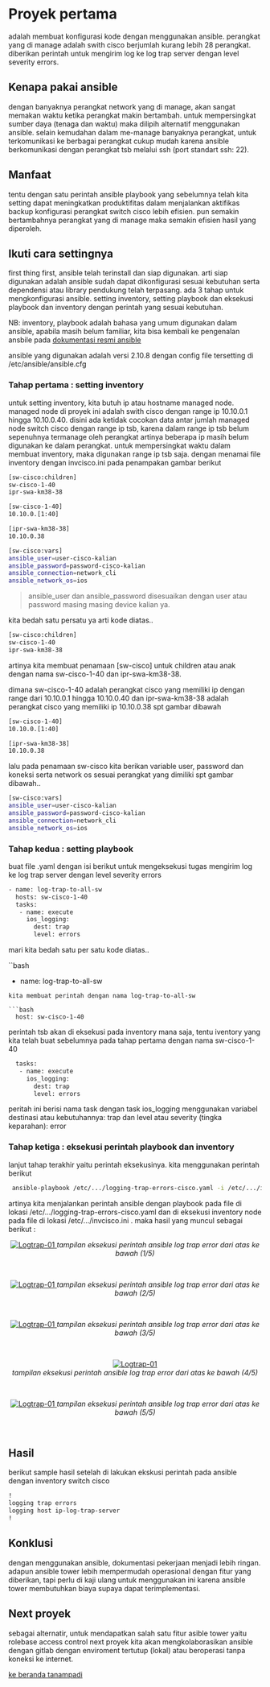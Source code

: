 # Proyek pertama 
adalah membuat konfigurasi kode dengan menggunakan ansible. perangkat yang di manage adalah swith cisco berjumlah kurang lebih 28 perangkat. diberikan perintah untuk mengirim log ke log trap server dengan level severity errors.<br>

## Kenapa pakai ansible
dengan banyaknya perangkat network yang di manage, akan sangat memakan waktu ketika perangkat makin bertambah. untuk mempersingkat sumber daya (tenaga dan waktu) maka dilipih alternatif menggunakan ansible. 
selain kemudahan dalam me-manage banyaknya perangkat, untuk terkomunikasi ke berbagai perangkat cukup mudah karena ansible berkomunikasi dengan perangkat tsb melalui ssh (port standart ssh: 22).

## Manfaat
tentu dengan satu perintah ansible playbook yang sebelumnya telah kita setting dapat meningkatkan produktifitas dalam menjalankan aktifikas backup konfigurasi perangkat switch cisco lebih efisien. pun semakin bertambahnya perangkat yang di manage maka semakin efisien hasil yang diperoleh.

## Ikuti cara settingnya
first thing first, ansible telah terinstall dan siap digunakan. arti siap digunakan adalah ansible sudah dapat dikonfigurasi sesuai kebutuhan serta dependensi atau library pendukung telah terpasang. 
ada 3 tahap untuk mengkonfigurasi ansible. setting inventory, setting playbook dan eksekusi playbook dan inventory dengan perintah yang sesuai kebutuhan. 

NB: inventory, playbook adalah bahasa yang umum digunakan dalam ansible, apabila masih belum familiar, kita bisa kembali ke pengenalan ansbile pada <a href="https://docs.ansible.com/"> dokumentasi resmi ansible</a>

ansible yang digunakan adalah versi 2.10.8 dengan config file tersetting di /etc/ansible/ansible.cfg

### Tahap pertama : setting inventory
untuk setting inventory, kita butuh ip atau hostname managed node. managed node di proyek ini adalah swith cisco dengan range ip 10.10.0.1 hingga 10.10.0.40. disini ada ketidak cocokan data antar jumlah managed node switch cisco dengan range ip tsb, karena dalam range ip tsb belum sepenuhnya termanage oleh perangkat artinya beberapa ip masih belum digunakan ke dalam perangkat. untuk mempersingkat waktu dalam membuat inventory, maka digunakan range ip tsb saja. 
dengan menamai file inventory dengan invcisco.ini pada penampakan gambar berikut

```bash
[sw-cisco:children]
sw-cisco-1-40
ipr-swa-km38-38

[sw-cisco-1-40]
10.10.0.[1:40]

[ipr-swa-km38-38]
10.10.0.38

[sw-cisco:vars]
ansible_user=user-cisco-kalian
ansible_password=password-cisco-kalian
ansible_connection=network_cli
ansible_network_os=ios
```
  > ansible_user dan ansible_password disesuaikan dengan user atau password masing masing device kalian ya. 

kita bedah satu persatu ya arti kode diatas.. 

```bash
[sw-cisco:children]
sw-cisco-1-40
ipr-swa-km38-38
```
artinya kita membuat penamaan [sw-cisco] untuk children atau anak dengan nama sw-cisco-1-40 dan ipr-swa-km38-38.

dimana sw-cisco-1-40 adalah perangkat cisco yang memiliki ip dengan range dari 10.10.0.1 hingga 10.10.0.40 dan ipr-swa-km38-38 adalah perangkat cisco yang memiliki ip 10.10.0.38 spt gambar dibawah
```bash
[sw-cisco-1-40]
10.10.0.[1:40]

[ipr-swa-km38-38]
10.10.0.38
```

lalu pada penamaan sw-cisco kita berikan variable user, password dan koneksi serta network os sesuai perangkat yang dimiliki spt gambar dibawah.. 
```bash
[sw-cisco:vars]
ansible_user=user-cisco-kalian
ansible_password=password-cisco-kalian
ansible_connection=network_cli
ansible_network_os=ios
```

### Tahap kedua : setting playbook
buat file .yaml dengan isi berikut untuk mengeksekusi tugas mengirim log ke log trap server dengan level severity errors
```bash
- name: log-trap-to-all-sw
  hosts: sw-cisco-1-40
  tasks:
   - name: execute
     ios_logging:
       dest: trap
       level: errors
```

mari kita bedah satu per satu kode diatas..

``bash
- name: log-trap-to-all-sw
```
kita membuat perintah dengan nama log-trap-to-all-sw

```bash
  host: sw-cisco-1-40
```
perintah tsb akan di eksekusi pada inventory mana saja, tentu iventory yang kita telah buat sebelumnya pada tahap pertama dengan nama sw-cisco-1-40

```bash
  tasks:
   - name: execute
     ios_logging:
       dest: trap
       level: errors
```
peritah ini berisi nama task dengan task ios_logging menggunakan variabel destinasi atau kebutuhannya: trap dan level atau severity (tingka keparahan): error

### Tahap ketiga : eksekusi perintah playbook dan inventory
lanjut tahap terakhir yaitu perintah eksekusinya. kita menggunakan perintah berikut 
```bash
 ansible-playbook /etc/.../logging-trap-errors-cisco.yaml -i /etc/.../invcisco.ini
```

artinya kita menjalankan perintah ansible dengan playbook pada file di lokasi /etc/.../logging-trap-errors-cisco.yaml dan di eksekusi inventory node pada file di lokasi /etc/.../invcisco.ini . maka hasil yang muncul sebagai berikut : 

<p align="center">
  <a href="https://github.com/mindatama/tanampadi">
    <img src="https://github.com/mindatama/tanampadi/blob/main/img/log%20trap%2001.png" alt="Logtrap-01">
  </a>
  <i>tampilan eksekusi perintah ansible log trap error dari atas ke bawah (1/5)</i>
</p>
<br>
<p align="center">
  <a href="https://github.com/mindatama/tanampadi">
    <img src="https://github.com/mindatama/tanampadi/blob/main/img/log%20trap%2002.png" alt="Logtrap-01">
  </a>
  <i>tampilan eksekusi perintah ansible log trap error dari atas ke bawah (2/5)</i>
</p>
<br>
<p align="center">
  <a href="https://github.com/mindatama/tanampadi">
    <img src="https://github.com/mindatama/tanampadi/blob/main/img/log%20trap%2003.png" alt="Logtrap-01">
  </a>
  <i>tampilan eksekusi perintah ansible log trap error dari atas ke bawah (3/5)</i>
</p>
<br>
<p align="center">
  <a href="https://github.com/mindatama/tanampadi">
    <img src="https://github.com/mindatama/tanampadi/blob/main/img/log%20trap%2004.png" alt="Logtrap-01">
  </a><br>
  <i>tampilan eksekusi perintah ansible log trap error dari atas ke bawah (4/5)</i>
</p>
<br>
<p align="center">
  <a href="https://github.com/mindatama/tanampadi">
    <img src="https://github.com/mindatama/tanampadi/blob/main/img/log%20trap%2005.png" alt="Logtrap-01">
  </a>
  <i>tampilan eksekusi perintah ansible log trap error dari atas ke bawah (5/5)</i>
</p>
<br>

## Hasil 
berikut sample hasil setelah di lakukan ekskusi perintah pada ansible dengan inventory switch cisco

```bash
!
logging trap errors
logging host ip-log-trap-server
!
```

## Konklusi
dengan menggunakan ansible, dokumentasi pekerjaan menjadi lebih ringan. adapun ansible tower lebih mempermudah operasional dengan fitur yang diberikan, tapi perlu di kaji ulang untuk menggunakan ini karena ansible tower membutuhkan biaya supaya dapat terimplementasi.

## Next proyek
sebagai alternatir, untuk mendapatkan salah satu fitur asible tower yaitu rolebase access control next proyek kita akan mengkolaborasikan ansible dengan gitlab dengan enviroment tertutup (lokal) atau beroperasi tanpa koneksi ke internet. 

<a href="https://github.com/mindatama/tanampadi">ke beranda tanampadi</a>